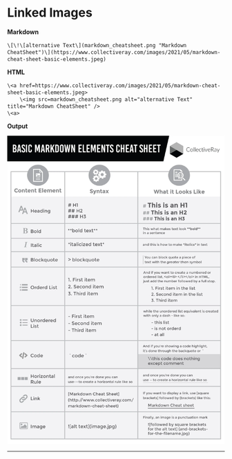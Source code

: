 # Linked Images

**Markdown**

    \[\!\[alternative Text\](markdown_cheatsheet.png "Markdown CheatSheet")\](https://www.collectiveray.com/images/2021/05/markdown-cheat-sheet-basic-elements.jpeg)

**HTML**

    \<a href=https://www.collectiveray.com/images/2021/05/markdown-cheat-sheet-basic-elements.jpeg>
        \<img src=markdown_cheatsheet.png alt="alternative Text" title="Markdown CheatSheet" />
    \<a>

**Output**

[![alternative Text](markdown_cheatsheet.png "Markdown CheatSheet")](https://www.collectiveray.com/images/2021/05/markdown-cheat-sheet-basic-elements.jpeg)

---